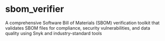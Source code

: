 # sbom_verifier
A comprehensive Software Bill of Materials (SBOM) verification toolkit that validates SBOM files for compliance, security vulnerabilities, and data quality using Snyk and industry-standard tools
